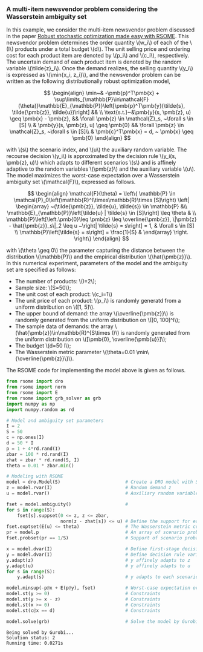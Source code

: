<script src="https://cdn.mathjax.org/mathjax/latest/MathJax.js?config=TeX-AMS-MML_HTMLorMML" type="text/javascript"></script>

### A multi-item newsvendor problem considering the Wasserstein ambiguity set

In this example, we consider the multi-item newsvendor problem discussed in the paper [Robust stochastic optimization made easy with RSOME](http://www.optimization-online.org/DB_FILE/2017/06/6055.pdf). This newsvendor problem determines the order quantity \\(w_i\\) of each of the \\(I\\) products under a total budget \\(d\\). The unit selling price and ordering cost for each product item are denoted by \\(p_i\\) and \\(c_i\\), respectively. The uncertain demand of each product item is denoted by the random variable \\(\tilde{z}_i\\). Once the demand realizes, the selling quantity \\(y_i\\) is expressed as \\(\min\{x_i, z_i\}\\), and the newsvendor problem can be written as the following distributionally robust optimization model,

$$
\begin{align}
\min~& -\pmb{p}^T\pmb{x} + \sup\limits_{\mathbb{P}\in\mathcal{F}(\theta)}\mathbb{E}_{\mathbb{P}}\left[\pmb{p}^T\pmb{y}(\tilde{s}, \tilde{\pmb{z}}, \tilde{u})\right] && \\
\text{s.t.}~&\pmb{y}(s, \pmb{z}, u) \geq \pmb{x} - \pmb{z}, && \forall \pmb{z} \in \mathcal{Z}_s, ~\forall s \in [S] \\
& \pmb{y}(s, \pmb{z}, u) \geq \pmb{0} && \forall \pmb{z} \in \mathcal{Z}_s, ~\forall s \in [S]\\
& \pmb{c}^T\pmb{x} = d, ~ \pmb{x} \geq \pmb{0}
\end{align}
$$    

with \\(s\\) the scenario index, and \\(u\\) the auxiliary random variable. The recourse decision \\(y_i\\) is approximated by the decision rule \\(y_i(s, \pmb{z}, u)\\) which adapts to different scenarios \\(s\\) and is affinely adaptive to the random variables \\(\pmb{z}\\) and the auxiliary variable \\(u\\). The model maximizes the worst-case expectation over a Wasserstein ambiguity set \\(\mathcal{F}\\), expressed as follows.

$$
\begin{align}
\mathcal{F}(\theta) = \left\{
\mathbb{P} \in \mathcal{P}_0\left(\mathbb{R}^I\times\mathbb{R}\times [S]\right) \left|
\begin{array}
~(\tilde{\pmb{z}}, \tilde{u}, \tilde{s}) \in \mathbb{P} &\\
\mathbb{E}_{\mathbb{P}}\left[\tilde{u} | \tilde{s} \in [S]\right] \leq \theta & \\
\mathbb{P}\left[\left.\pmb{0}\leq \pmb{z} \leq \overline{\pmb{z}}, \|\pmb{z} - \hat{\pmb{z}}_s\|_2 \leq u ~\right| \tilde{s} = s\right] = 1, & \forall s \in [S] \\
\mathbb{P}\left[\tilde{s} = s\right] = \frac{1}{S} &
\end{array}
\right.
\right\}
\end{align}
$$

with \\(\theta \geq 0\\) the parameter capturing the distance between the distribution \\(\mathbb{P}\\) and the empirical distribution \\(\hat{\pmb{z}}\\). In this numerical experiment, parameters of the model and the ambiguity set are specified as follows:

- The number of products: \\(I=2\\);
- Sample size: \\(S=50\\);
- The unit cost of each product: \\(c_i=1\\)
- The unit price of each product: \\(p_i\\) is randomly generatd from a uniform distribution on \\([1, 5]\\).
- The upper bound of demand: the array \\(\overline{\pmb{z}}\\) is randomly generated from the uniform distribution on \\([0, 100]^I\\);
- The sample data of demands: the array \\(\hat{\pmb{z}}\in\mathbb{R}^{S\times I}\\) is randomly generated from the uniform distribution on \\([\pmb{0}, \overline{\pmb{u}}]\\);
- The budget \\(d=50 I\\);
- The Wasserstein metric parameter \\(\theta=0.01 \min\\{\overline{\pmb{z}}\\}\\).

The RSOME code for implementing the model above is given as follows.

```python
from rsome import dro
from rsome import norm
from rsome import E
from rsome import grb_solver as grb
import numpy as np
import numpy.random as rd

# Model and ambiguity set parameters
I = 2
S = 50
c = np.ones(I)
d = 50 * I
p = 1 + 4*rd.rand(I)
zbar = 100 * rd.rand(I)
zhat = zbar * rd.rand(S, I)
theta = 0.01 * zbar.min()

# Modeling with RSOME
model = dro.Model(S)                        # Create a DRO model with S scenarios
z = model.rvar(I)                           # Random demand z
u = model.rvar()                            # Auxiliary random variable

fset = model.ambiguity()                    #
for s in range(S):
    fset[s].suppset(0 <= z, z <= zbar,
                    norm(z - zhat[s]) <= u) # Define the support for each scenario
fset.exptset(E(u) <= theta)                 # The Wasserstein metric constraint
pr = model.p                                # An array of scenario probabilities
fset.probset(pr == 1/S)                     # Support of scenario probabilities

x = model.dvar(I)                           # Define first-stage decisions
y = model.dvar(I)                           # Define decision rule variables
y.adapt(z)                                  # y affinely adapts to z
y.adapt(u)                                  # y affinely adapts to u
for s in range(S):
    y.adapt(s)                              # y adapts to each scenario s

model.minsup(-p@x + E(p@y), fset)           # Worst-case expectation over fset
model.st(y >= 0)                            # Constraints
model.st(y >= x - z)                        # Constraints
model.st(x >= 0)                            # Constraints
model.st(c@x == d)                          # Constraints

model.solve(grb)                            # Solve the model by Gurobi
```

```
Being solved by Gurobi...
Solution status: 2
Running time: 0.0271s
```

